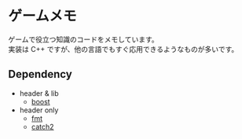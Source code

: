 # ゲームメモ

ゲームで役立つ知識のコードをメモしています。  
実装は C++ ですが、他の言語でもすぐ応用できるようなものが多いです。

## Dependency

- header & lib
  - [boost]
- header only
  - [fmt]
  - [catch2]

[boost]:<https://www.boost.org/>
[catch2]:<https://github.com/catchorg/Catch2>
[fmt]:<https://github.com/fmtlib/fmt>
